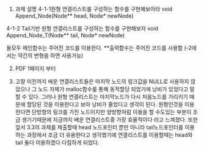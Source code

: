 
1. 과제 설명
4-1-1원형 연결리스트를 구성하는 함수를 구현해보아라
void Append_Node(Node** head, Node* newNode)

4-1-2 Tail기반 원형 연결리스트를 구성하는 함수를 구현해보자
void Append_Node_T(Node** tail, Node* newNode)

둘모두 메인함수는 주어진 코드를 이용한다.
**출력함수는 주어진 코드를 사용함 (-2에서는 약간의 변형을 하면 사용가능)

2. PDF 1페이지 부터

3. 고찰
이전까지 배운 연결리스트들은 마지막 노드의 링크값을 NULL로 사용하지 않았으나 그 노드 자체가 malloc함수를 통해 동적할당 되었기에 낭비가 있었다고 말할 수 있다.
그러나 원형 연결리스트는 마지막노드가 다시 처음노드를 가리키기 때문에 할당된 것을 이용한다고 보아 낭비가 줄었다고 생각이 된다.
원형인것을 이용한다면 단방향의 링크를 가진 노드이지만 양방향처럼 이용을 할 수도있는 부분이 조금 생기기때문에 지금까지 배운 연결리스트중 가장 효율적이다 라고 느껴졌다.
또한 앞서 3.3의 과제를 제출할때 head 노드포인터 뿐만 아니라 tail노드포인터를 이용하는 과정에서 조금 더 유용한다고 생각했기에 연결리스트를 이용할때는 head와 tail 둘다 이용하겠다 다짐하게 되었다.
